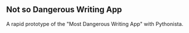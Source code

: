 ## Not so Dangerous Writing App

A rapid prototype of the "Most Dangerous Writing App" with Pythonista.

